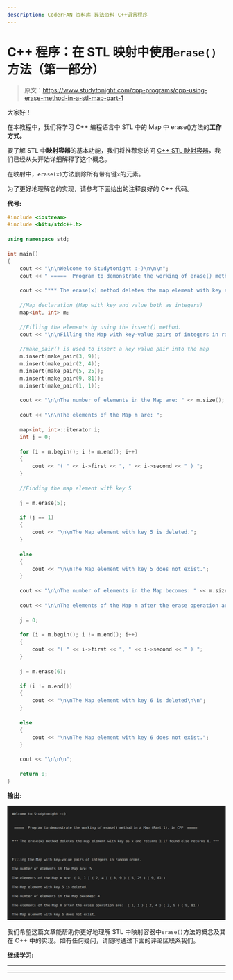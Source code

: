 ```yaml
---
description: CoderFAN 资料库 算法资料 C++语言程序
---
```


# C++ 程序：在 STL 映射中使用`erase()`方法（第一部分）

> 原文：<https://www.studytonight.com/cpp-programs/cpp-using-erase-method-in-a-stl-map-part-1>

大家好！

在本教程中，我们将学习 C++ 编程语言中 STL 中的 Map 中 erase()方法的**工作方式。**

要了解 STL 中**映射容器**的基本功能，我们将推荐您访问 [C++ STL 映射容器](https://www.studytonight.com/cpp/stl/stl-container-map)，我们已经从头开始详细解释了这个概念。

在映射中，`erase(x)`方法删除所有带有键`x`的元素。

为了更好地理解它的实现，请参考下面给出的注释良好的 C++ 代码。

**代号:**

```cpp
#include <iostream>
#include <bits/stdc++.h>

using namespace std;

int main()
{
    cout << "\n\nWelcome to Studytonight :-)\n\n\n";
    cout << " =====  Program to demonstrate the working of erase() method in a Map (Part 1), in CPP  ===== \n\n\n";

    cout << "*** The erase(x) method deletes the map element with key as x and returns 1 if found else returns 0\. *** \n\n";

    //Map declaration (Map with key and value both as integers)
    map<int, int> m;

    //Filling the elements by using the insert() method.
    cout << "\n\nFilling the Map with key-value pairs of integers in random order."; //Map automatically stores them in increasing order of keys

    //make_pair() is used to insert a key value pair into the map
    m.insert(make_pair(3, 9));
    m.insert(make_pair(2, 4));
    m.insert(make_pair(5, 25));
    m.insert(make_pair(9, 81));
    m.insert(make_pair(1, 1));

    cout << "\n\nThe number of elements in the Map are: " << m.size();

    cout << "\n\nThe elements of the Map m are: ";

    map<int, int>::iterator i;
    int j = 0;

    for (i = m.begin(); i != m.end(); i++)
    {
        cout << "( " << i->first << ", " << i->second << " ) ";
    }

    //Finding the map element with key 5

    j = m.erase(5);

    if (j == 1)
    {
        cout << "\n\nThe Map element with key 5 is deleted.";
    }

    else
    {
        cout << "\n\nThe Map element with key 5 does not exist.";
    }

    cout << "\n\nThe number of elements in the Map becomes: " << m.size();

    cout << "\n\nThe elements of the Map m after the erase operation are:  ";

    j = 0;

    for (i = m.begin(); i != m.end(); i++)
    {
        cout << "( " << i->first << ", " << i->second << " ) ";
    }

    j = m.erase(6);

    if (i != m.end())
    {
        cout << "\n\nThe Map element with key 6 is deleted\n\n";
    }

    else
    {
        cout << "\n\nThe Map element with key 6 does not exist.";
    }

    cout << "\n\n\n";

    return 0;
} 
```

**输出:**

![C++ erase() Map](img/425851ac11f98d7159009ccee3cfb4bf.png)

我们希望这篇文章能帮助你更好地理解 STL 中映射容器中`erase()`方法的概念及其在 C++ 中的实现。如有任何疑问，请随时通过下面的评论区联系我们。

**继续学习:**

* * *

* * *